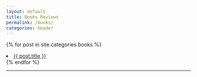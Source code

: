 ```yaml
---
layout: default
title: Books Reviews
permalink: /books/
categories: header
---
```


{% for post in site.categories.books %}
<li><a class="post-link" href="{{ post.url }}">{{ post.title }}</a></li>
{% endfor %}

<hr>
